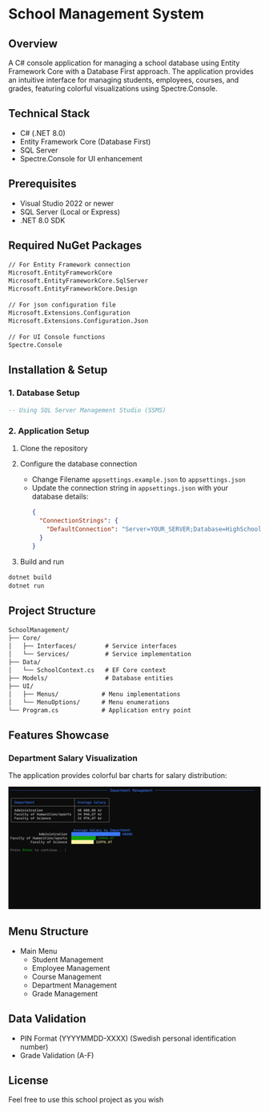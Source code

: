 ﻿# School Management System

## Overview
A C# console application for managing a school database using Entity Framework Core with a Database First approach. The application provides an intuitive interface for managing students, employees, courses, and grades, featuring colorful visualizations using Spectre.Console.

## Technical Stack
- C# (.NET 8.0)
- Entity Framework Core (Database First)
- SQL Server
- Spectre.Console for UI enhancement

## Prerequisites
- Visual Studio 2022 or newer
- SQL Server (Local or Express)
- .NET 8.0 SDK

## Required NuGet Packages
```shell
// For Entity Framework connection
Microsoft.EntityFrameworkCore
Microsoft.EntityFrameworkCore.SqlServer
Microsoft.EntityFrameworkCore.Design

// For json configuration file
Microsoft.Extensions.Configuration
Microsoft.Extensions.Configuration.Json

// For UI Console functions 
Spectre.Console
```

## Installation & Setup

### 1. Database Setup
```sql
-- Using SQL Server Management Studio (SSMS)
```

### 2. Application Setup
1. Clone the repository

2. Configure the database connection
   - Change Filename `appsettings.example.json` to `appsettings.json`
   - Update the connection string in `appsettings.json` with your database details:
     ```json
     {
       "ConnectionStrings": {
         "DefaultConnection": "Server=YOUR_SERVER;Database=HighSchool;Trusted_Connection=True;TrustServerCertificate=True;"
       }
     }
     ```

3. Build and run
```bash
dotnet build
dotnet run
```

## Project Structure
```
SchoolManagement/
├── Core/
│   ├── Interfaces/        # Service interfaces
│   └── Services/          # Service implementation
├── Data/
│   └── SchoolContext.cs   # EF Core context
├── Models/                # Database entities
├── UI/
│   ├── Menus/            # Menu implementations
│   └── MenuOptions/      # Menu enumerations
└── Program.cs            # Application entry point
```

## Features Showcase

### Department Salary Visualization
The application provides colorful bar charts for salary distribution:

![Department Salary Distribution](./Assets/Consoleimg.png)

## Menu Structure
- Main Menu
  - Student Management
  - Employee Management
  - Course Management
  - Department Management
  - Grade Management

## Data Validation
- PIN Format (YYYYMMDD-XXXX) (Swedish personal identification number)
- Grade Validation (A-F)

## License
Feel free to use this school project as you wish 
